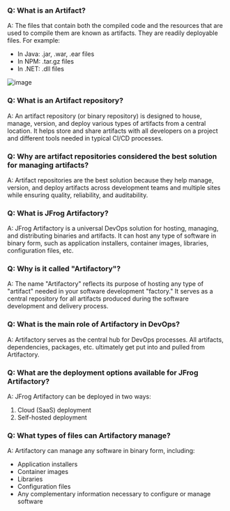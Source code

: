 ### Q: What is an Artifact?
A: The files that contain both the compiled code and the resources that are used to compile them are known as artifacts. They are readily deployable files. For example:
- In Java: .jar, .war, .ear files
- In NPM: .tar.gz files
- In .NET: .dll files

![image](https://github.com/user-attachments/assets/2bd85b69-bf58-4961-8f4b-f5abc901d7ce)


### Q: What is an Artifact repository?
A: An artifact repository (or binary repository) is designed to house, manage, version, and deploy various types of artifacts from a central location. It helps store and share artifacts with all developers on a project and different tools needed in typical CI/CD processes.

### Q: Why are artifact repositories considered the best solution for managing artifacts?
A: Artifact repositories are the best solution because they help manage, version, and deploy artifacts across development teams and multiple sites while ensuring quality, reliability, and auditability.

### Q: What is JFrog Artifactory?
A: JFrog Artifactory is a universal DevOps solution for hosting, managing, and distributing binaries and artifacts. It can host any type of software in binary form, such as application installers, container images, libraries, configuration files, etc.

### Q: Why is it called "Artifactory"?
A: The name "Artifactory" reflects its purpose of hosting any type of "artifact" needed in your software development "factory." It serves as a central repository for all artifacts produced during the software development and delivery process.

### Q: What is the main role of Artifactory in DevOps?
A: Artifactory serves as the central hub for DevOps processes. All artifacts, dependencies, packages, etc. ultimately get put into and pulled from Artifactory.

### Q: What are the deployment options available for JFrog Artifactory?
A: JFrog Artifactory can be deployed in two ways:
1. Cloud (SaaS) deployment
2. Self-hosted deployment

### Q: What types of files can Artifactory manage?
A: Artifactory can manage any software in binary form, including:
- Application installers
- Container images
- Libraries
- Configuration files
- Any complementary information necessary to configure or manage software
